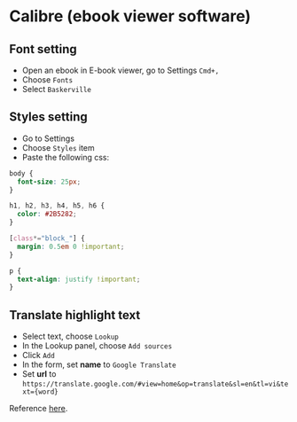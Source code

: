 # Calibre (ebook viewer software)

## Font setting

- Open an ebook in E-book viewer, go to Settings `Cmd+,`
- Choose `Fonts`
- Select `Baskerville`


## Styles setting

- Go to Settings
- Choose `Styles` item
- Paste the following css:

```css
body {
  font-size: 25px;
} 

h1, h2, h3, h4, h5, h6 {
  color: #2B5282;
}

[class*="block_"] {
  margin: 0.5em 0 !important;
}

p {
  text-align: justify !important;
}
```

## Translate highlight text

- Select text, choose `Lookup`
- In the Lookup panel, choose `Add sources`
- Click `Add`
- In the form, set **name** to `Google Translate`
- Set **url** to `https://translate.google.com/#view=home&op=translate&sl=en&tl=vi&text={word}`

Reference [here](https://www.reddit.com/r/languagelearning/comments/iz71f9/comment/g6h4o4m/?utm_source=share&utm_medium=web2x&context=3).